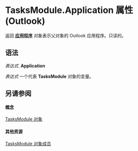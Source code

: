 
# TasksModule.Application 属性 (Outlook)

返回 **[应用程序](797003e7-ecd1-eccb-eaaf-32d6ddde8348.md)** 对象表示父对象的 Outlook 应用程序。只读的。


## 语法

 _表达式_. **Application**

 _表达式_ 一个代表 **TasksModule** 对象的变量。


## 另请参阅


#### 概念


[TasksModule 对象](fc6ae6c9-6b13-b5f2-9506-c3dbbe709df6.md)
#### 其他资源


[TasksModule 对象成员](78274654-8df6-f34f-1460-8f1d36f0a15c.md)
